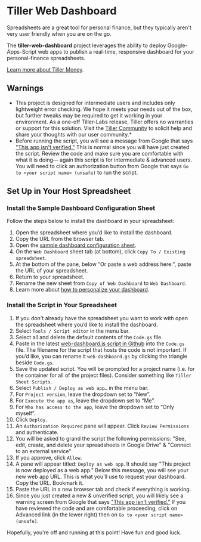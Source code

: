 # Tiller Web Dashboard
Spreadsheets are a great tool for personal finance, but they typically aren't very user friendly when you are on the go. 

The **tiller-web-dashboard** project leverages the ability to deploy Google-Apps-Script web apps to publish a real-time, responsive dashboard for your personal-finance spreadsheets.

[Learn more about Tiller Money](https://www.tillerhq.com/how-tiller-works/).

## Warnings
- This project is designed for intermediate users and includes only lightweight error checking. We hope it meets your needs out of the box, but further tweaks may be required to get it working in your environment. As a one-off Tiller-Labs release, Tiller offers no warranties or support for this solution. Visit the [Tiller Community](https://community.tillerhq.com/) to solicit help and share your thoughts with our user community.*
- Before running the script, you will see a message from Google that says ["This app isn't verified."](https://support.google.com/cloud/answer/7454865) This is normal since you will have just created the script. Review the code and make sure you are comfortable with what it is doing— again this script is for intermediate & advanced users. You will need to click an authorization button from Google that says `Go to <your script name> (unsafe)` to run the script.

## Set Up in Your Host Spreadsheet

### Install the Sample Dashboard Configuration Sheet
Follow the steps below to install the dashboard in your spreadsheet:
1. Open the spreadsheet where you’d like to install the dashboard.
2. Copy the URL from the browser tab.
3. Open the [sample dashboard configuration sheet](https://docs.google.com/spreadsheets/d/1Tub5NMKUTU7Q6_SCtqITdsvd3yfgUb6_-CiGa6W_TGU/).
4. On the `Web Dashboard` sheet tab (at bottom), click `Copy To / Existing spreadsheet`.
5. At the bottom of the pane, below “Or paste a web address here:”, paste the URL of your spreadsheet.
6. Return to your spreadsheet.
7. Rename the new sheet from `Copy of Web Dashboard` to `Web Dashboard`.
8. Learn more about [how to personalize your dashboard](https://community.tillerhq.com/t/mobile-friendly-on-the-go-dashboard-script/2548).

### Install the Script in Your Spreadsheet
1. If you don't already have the spreadsheet you want to work with open the spreadsheet where you’d like to install the dashboard.
2. Select `Tools / Script editor` in the menu bar.
3. Select all and delete the default contents of the `Code.gs` file.
4. Paste in the latest [web-dashboard.js script in Github](https://raw.githubusercontent.com/scoover/tiller-web-dashboard/master/web-dashboard.js) into the `Code.gs` file. The filename for the script that hosts the code is not important. If you’d like, you can rename it `web-dashboard.gs` by clicking the triangle beside `Code.gs`.
5. Save the updated script. You will be prompted for a project name (i.e. for the container for all of the project files). Consider something like `Tiller Sheet Scripts`.
6. Select `Publish / Deploy as web app…` in the menu bar.
7. For `Project version`, leave the dropdown set to “New”.
8. For `Execute the app as`, leave the dropdown set to “Me”.
9. For `Who has access to the app`, leave the dropdown set to “Only myself”.
10. Click `Deploy`.
11. An `Authorization Required` pane will appear. Click `Review Permissions` and authenticate. 
12. You will be asked to grand the script the following permissions: "See, edit, create, and delete your spreadsheets in Google Drive" & "Connect to an external service"
13. If you approve, click `Allow`.
14. A pane will appear titled: `Deploy as web app`. It should say "This project is now deployed as a web app." Below this message, you will see your new web app URL. This is what you’ll use to request your dashboard. Copy the URL. Bookmark it.
15. Paste the URL in a new browser tab and check if everything is working.
16. Since you just created a new & unverified script, you will likely see a warning screen from Google that says ["This app isn't verified."](https://support.google.com/cloud/answer/7454865) If you have reviewed the code and are comfortable proceeding, click on Advanced link (in the lower right) then on `Go to <your script name> (unsafe)`.

Hopefully, you're off and running at this point! Have fun and good luck.
